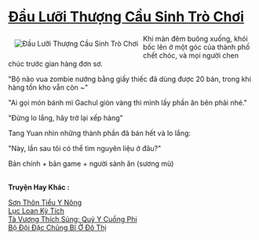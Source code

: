 <a href="https://truyenwiki.net/dau-luoi-thuong-cau-sinh-tro-choi.36782/" title="Đầu Lưỡi Thượng Cầu Sinh Trò Chơi"><h1>Đầu Lưỡi Thượng Cầu Sinh Trò Chơi</h1></a><div style="display:table"><img align="right" style="float: left; padding: 10px;" src="https://truyenwiki.net/a/img/str/src/36782.jpg" alt="Đầu Lưỡi Thượng Cầu Sinh Trò Chơi">Khi màn đêm buông xuống, khói bốc lên ở một góc của thành phố chết chóc, và mọi người chen chúc trước gian hàng đơn sơ.<p></p> "Bộ não vua zombie nướng bằng giấy thiếc đã dùng được 20 bản, trong khi hàng tồn kho vẫn còn ~"<p></p> "Ai gọi món bánh mì Gachul giòn vàng thì mình lấy phần ăn bên phải nhé."<p></p> "Đừng lo lắng, hãy trở lại xếp hàng"<p></p> Tang Yuan nhìn những thành phần đã bán hết và lo lắng:<p></p> "Này, lần sau tôi có thể tìm nguyên liệu ở đâu?"<p></p> Bản chính + bản game + người sành ăn (sương mù)</div><p><br><b>Truyện Hay Khác :</b></p><a href="https://truyenwiki.net/son-thon-tieu-y-nong.35907/" alt="Sơn Thôn Tiểu Y Nông">Sơn Thôn Tiểu Y Nông</a><br/><a href="https://sangtacviet.wordpress.com/2020/10/22/luc-loan-ky-tich/" alt="Lục Loan Kỳ Tích">Lục Loan Kỳ Tích</a><br/><a href="https://github.com/nownovels/wikidich/tree/master/truyenhay/35782" alt="Tà Vương Thích Sủng: Quỷ Y Cuồng Phi">Tà Vương Thích Sủng: Quỷ Y Cuồng Phi</a><br/><a href="https://github.com/nownovels/wikidich/tree/master/truyenhay/36757" alt="Bộ Đội Đặc Chủng Bĩ Ở Đô Thị">Bộ Đội Đặc Chủng Bĩ Ở Đô Thị</a><br/>